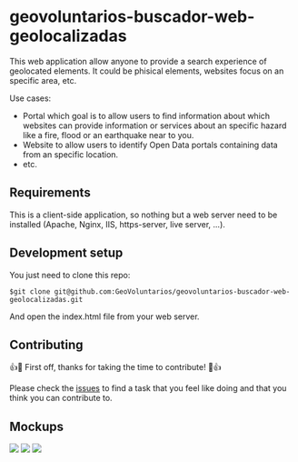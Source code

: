 # geovoluntarios-buscador-web-geolocalizadas

This web application allow anyone to provide a search experience of geolocated elements. It could be phisical elements, websites focus on an specific area, etc.

Use cases:

- Portal which goal is to allow users to find information about which websites can provide information or services about an specific hazard like a fire, flood or an earthquake near to you.
- Website to allow users to identify Open Data portals containing data from an specific location.
- etc.

## Requirements

This is a client-side application, so nothing but a web server need to be installed (Apache, Nginx, IIS, https-server, live server, ...).

## Development setup

You just need to clone this repo:

`$git clone git@github.com:GeoVoluntarios/geovoluntarios-buscador-web-geolocalizadas.git`

And open the index.html file from your web server.

## Contributing

👍🎉 First off, thanks for taking the time to contribute! 🎉👍

Please check the [issues](https://github.com/GeoVoluntarios/geovoluntarios-buscador-web-geolocalizadas/issues?q=is%3Aissue+is%3Aopen+sort%3Aupdated-desc) to find a task that you feel like doing and that you think you can contribute to.

## Mockups

![](https://cloud.githubusercontent.com/assets/826965/14766094/2b014dc8-09fe-11e6-8f7e-5b2d147c14ab.png)
![](https://cloud.githubusercontent.com/assets/826965/14766095/34186504-09fe-11e6-8ef7-90f3e4cfb390.png)
![](https://cloud.githubusercontent.com/assets/826965/14766096/38366410-09fe-11e6-919f-a08ccaec4192.png)
